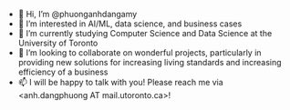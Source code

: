- 👋 Hi, I’m @phuonganhdangamy
- 👀 I’m interested in AI/ML, data science, and business cases
- 🌱 I’m currently studying Computer Science and Data Science at the University of Toronto
- 💞️ I’m looking to collaborate on wonderful projects, particularly in providing new solutions for increasing living standards and increasing efficiency of a business
- 📫 I will be happy to talk with you! Please reach me via <anh.dangphuong AT mail.utoronto.ca>!

<!---
phuonganhdangamy/phuonganhdangamy is a ✨ special ✨ repository because its `README.md` (this file) appears on your GitHub profile.
You can click the Preview link to take a look at your changes.
--->
